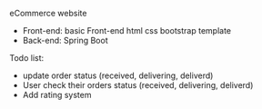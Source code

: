 eCommerce website
- Front-end: basic Front-end html css bootstrap template
- Back-end: Spring Boot

Todo list:
- update order status (received, delivering, deliverd)
- User check their orders status (received, delivering, deliverd)
- Add rating system
